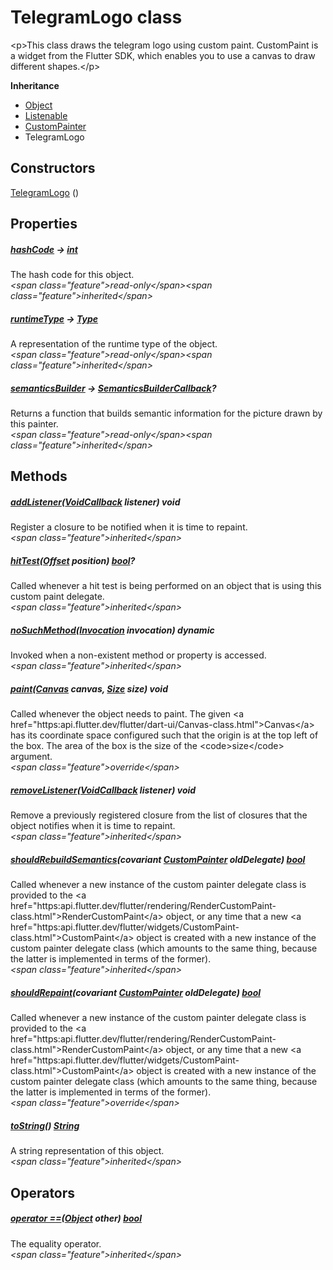 


# TelegramLogo class









\<p\>This class draws the telegram logo using custom paint.
CustomPaint is a widget from the Flutter SDK, which enables
you to use a canvas to draw different shapes.\</p\>



**Inheritance**

- [Object](https:api.flutter.dev/flutter/dart-core/Object-class.html)
- [Listenable](https:api.flutter.dev/flutter/foundation/Listenable-class.html)
- [CustomPainter](https:api.flutter.dev/flutter/rendering/CustomPainter-class.html)
- TelegramLogo








## Constructors

[TelegramLogo](../custom_painters_telegram_logo/TelegramLogo/TelegramLogo.md) ()

   


## Properties

##### [hashCode](https:api.flutter.dev/flutter/dart-core/Object/hashCode.html) &#8594; [int](https:api.flutter.dev/flutter/dart-core/int-class.html)



The hash code for this object.  
_\<span class="feature"\>read-only\</span\>\<span class="feature"\>inherited\</span\>_



##### [runtimeType](https:api.flutter.dev/flutter/dart-core/Object/runtimeType.html) &#8594; [Type](https:api.flutter.dev/flutter/dart-core/Type-class.html)



A representation of the runtime type of the object.  
_\<span class="feature"\>read-only\</span\>\<span class="feature"\>inherited\</span\>_



##### [semanticsBuilder](https:api.flutter.dev/flutter/rendering/CustomPainter/semanticsBuilder.html) &#8594; [SemanticsBuilderCallback](https:api.flutter.dev/flutter/rendering/SemanticsBuilderCallback.html)?



Returns a function that builds semantic information for the picture drawn
by this painter.  
_\<span class="feature"\>read-only\</span\>\<span class="feature"\>inherited\</span\>_





## Methods

##### [addListener](https:api.flutter.dev/flutter/rendering/CustomPainter/addListener.html)([VoidCallback](https:api.flutter.dev/flutter/dart-ui/VoidCallback.html) listener) void



Register a closure to be notified when it is time to repaint.  
_\<span class="feature"\>inherited\</span\>_



##### [hitTest](https:api.flutter.dev/flutter/rendering/CustomPainter/hitTest.html)([Offset](https:api.flutter.dev/flutter/dart-ui/Offset-class.html) position) [bool](https:api.flutter.dev/flutter/dart-core/bool-class.html)?



Called whenever a hit test is being performed on an object that is using
this custom paint delegate.  
_\<span class="feature"\>inherited\</span\>_



##### [noSuchMethod](https:api.flutter.dev/flutter/dart-core/Object/noSuchMethod.html)([Invocation](https:api.flutter.dev/flutter/dart-core/Invocation-class.html) invocation) dynamic



Invoked when a non-existent method or property is accessed.  
_\<span class="feature"\>inherited\</span\>_



##### [paint](../custom_painters_telegram_logo/TelegramLogo/paint.md)([Canvas](https:api.flutter.dev/flutter/dart-ui/Canvas-class.html) canvas, [Size](https:api.flutter.dev/flutter/dart-ui/Size-class.html) size) void



Called whenever the object needs to paint. The given \<a href="https:api.flutter.dev/flutter/dart-ui/Canvas-class.html"\>Canvas\</a\> has its
coordinate space configured such that the origin is at the top left of the
box. The area of the box is the size of the \<code\>size\</code\> argument.  
_\<span class="feature"\>override\</span\>_



##### [removeListener](https:api.flutter.dev/flutter/rendering/CustomPainter/removeListener.html)([VoidCallback](https:api.flutter.dev/flutter/dart-ui/VoidCallback.html) listener) void



Remove a previously registered closure from the list of closures that the
object notifies when it is time to repaint.  
_\<span class="feature"\>inherited\</span\>_



##### [shouldRebuildSemantics](https:api.flutter.dev/flutter/rendering/CustomPainter/shouldRebuildSemantics.html)(covariant [CustomPainter](https:api.flutter.dev/flutter/rendering/CustomPainter-class.html) oldDelegate) [bool](https:api.flutter.dev/flutter/dart-core/bool-class.html)



Called whenever a new instance of the custom painter delegate class is
provided to the \<a href="https:api.flutter.dev/flutter/rendering/RenderCustomPaint-class.html"\>RenderCustomPaint\</a\> object, or any time that a new
\<a href="https:api.flutter.dev/flutter/widgets/CustomPaint-class.html"\>CustomPaint\</a\> object is created with a new instance of the custom painter
delegate class (which amounts to the same thing, because the latter is
implemented in terms of the former).  
_\<span class="feature"\>inherited\</span\>_



##### [shouldRepaint](../custom_painters_telegram_logo/TelegramLogo/shouldRepaint.md)(covariant [CustomPainter](https:api.flutter.dev/flutter/rendering/CustomPainter-class.html) oldDelegate) [bool](https:api.flutter.dev/flutter/dart-core/bool-class.html)



Called whenever a new instance of the custom painter delegate class is
provided to the \<a href="https:api.flutter.dev/flutter/rendering/RenderCustomPaint-class.html"\>RenderCustomPaint\</a\> object, or any time that a new
\<a href="https:api.flutter.dev/flutter/widgets/CustomPaint-class.html"\>CustomPaint\</a\> object is created with a new instance of the custom painter
delegate class (which amounts to the same thing, because the latter is
implemented in terms of the former).  
_\<span class="feature"\>override\</span\>_



##### [toString](https:api.flutter.dev/flutter/rendering/CustomPainter/toString.html)() [String](https:api.flutter.dev/flutter/dart-core/String-class.html)



A string representation of this object.  
_\<span class="feature"\>inherited\</span\>_





## Operators

##### [operator ==](https:api.flutter.dev/flutter/dart-core/Object/operator_equals.html)([Object](https:api.flutter.dev/flutter/dart-core/Object-class.html) other) [bool](https:api.flutter.dev/flutter/dart-core/bool-class.html)



The equality operator.  
_\<span class="feature"\>inherited\</span\>_















